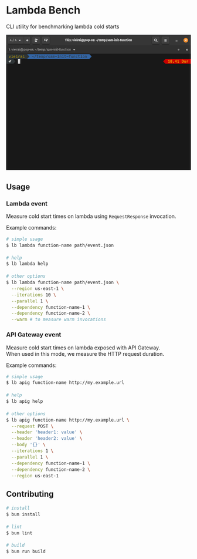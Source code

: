 # Lambda Bench
CLI utility for benchmarking lambda cold starts

![Example](media/lb-lambda.gif)

## Usage

### Lambda event

Measure cold start times on lambda using `RequestResponse` invocation.

Example commands:
```bash
# simple usage
$ lb lambda function-name path/event.json

# help
$ lb lambda help

# other options
$ lb lambda function-name path/event.json \
  --region us-east-1 \
  --iterations 10 \
  --parallel 1 \
  --dependency function-name-1 \
  --dependency function-name-2 \
  --warm # to measure warm invocations
```

### API Gateway event

Measure cold start times on lambda exposed with API Gateway.  
When used in this mode, we measure the HTTP request duration.

Example commands:
```bash
# simple usage
$ lb apig function-name http://my.example.url

# help
$ lb apig help

# other options
$ lb apig function-name http://my.example.url \
  --request POST \
  --header 'header1: value' \
  --header 'header2: value' \
  --body '{}' \
  --iterations 1 \
  --parallel 1 \
  --dependency function-name-1 \
  --dependency function-name-2 \
  --region us-east-1
```

## Contributing


```bash
# install
$ bun install

# lint
$ bun lint

# build
$ bun run build
```
